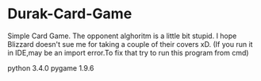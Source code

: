 # Durak-Card-Game
Simple Card Game.
The opponent alghoritm is a little bit stupid.
I hope Blizzard doesn't sue me for taking a couple of their covers xD.
(If you run it in IDE,may be an import error.To fix that try to run this program from cmd)

python 3.4.0
pygame 1.9.6
